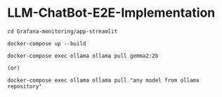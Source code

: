 # LLM-ChatBot-E2E-Implementation

```Step 1:
cd Grafana-monitoring/app-streamlit
```

```Step 2:
docker-compose up --build

```

```Step 3:
docker-compose exec ollama ollama pull gemma2:2b

(or)

docker-compose exec ollama ollama pull "any model from ollama repository"
```

